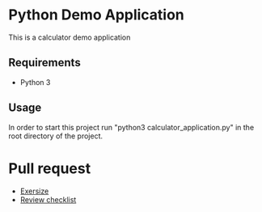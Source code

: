 # Python Demo Application

This is a calculator demo application

## Requirements

- Python 3

## Usage
In order to start this project run
"python3 calculator_application.py"
in the root directory of the project.

# Pull request 

* [Exersize](https://github.com/TMap-Community/TMAP-PERF/blob/master/docs/oefening.md)
* [Review checklist](https://github.com/TMap-Community/TMAP-PERF/blob/master/docs/pull_request_review_example.md)


